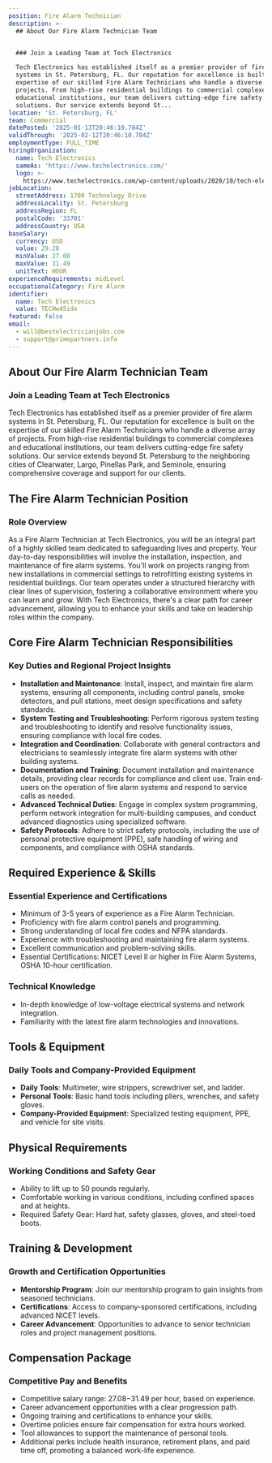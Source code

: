 ```yaml
---
position: Fire Alarm Technician
description: >-
  ## About Our Fire Alarm Technician Team


  ### Join a Leading Team at Tech Electronics

  Tech Electronics has established itself as a premier provider of fire alarm
  systems in St. Petersburg, FL. Our reputation for excellence is built on the
  expertise of our skilled Fire Alarm Technicians who handle a diverse array of
  projects. From high-rise residential buildings to commercial complexes and
  educational institutions, our team delivers cutting-edge fire safety
  solutions. Our service extends beyond St...
location: 'St. Petersburg, FL'
team: Commercial
datePosted: '2025-01-13T20:46:10.784Z'
validThrough: '2025-02-12T20:46:10.784Z'
employmentType: FULL_TIME
hiringOrganization:
  name: Tech Electronics
  sameAs: 'https://www.techelectronics.com/'
  logo: >-
    https://www.techelectronics.com/wp-content/uploads/2020/10/tech-electronics-logo.png
jobLocation:
  streetAddress: 1700 Technology Drive
  addressLocality: St. Petersburg
  addressRegion: FL
  postalCode: '33701'
  addressCountry: USA
baseSalary:
  currency: USD
  value: 29.28
  minValue: 27.08
  maxValue: 31.49
  unitText: HOUR
experienceRequirements: midLevel
occupationalCategory: Fire Alarm
identifier:
  name: Tech Electronics
  value: TECHw45idx
featured: false
email:
  - will@bestelectricianjobs.com
  - support@primepartners.info
---
```




## About Our Fire Alarm Technician Team

### Join a Leading Team at Tech Electronics
Tech Electronics has established itself as a premier provider of fire alarm systems in St. Petersburg, FL. Our reputation for excellence is built on the expertise of our skilled Fire Alarm Technicians who handle a diverse array of projects. From high-rise residential buildings to commercial complexes and educational institutions, our team delivers cutting-edge fire safety solutions. Our service extends beyond St. Petersburg to the neighboring cities of Clearwater, Largo, Pinellas Park, and Seminole, ensuring comprehensive coverage and support for our clients.

## The Fire Alarm Technician Position

### Role Overview
As a Fire Alarm Technician at Tech Electronics, you will be an integral part of a highly skilled team dedicated to safeguarding lives and property. Your day-to-day responsibilities will involve the installation, inspection, and maintenance of fire alarm systems. You'll work on projects ranging from new installations in commercial settings to retrofitting existing systems in residential buildings. Our team operates under a structured hierarchy with clear lines of supervision, fostering a collaborative environment where you can learn and grow. With Tech Electronics, there's a clear path for career advancement, allowing you to enhance your skills and take on leadership roles within the company.

## Core Fire Alarm Technician Responsibilities

### Key Duties and Regional Project Insights
- **Installation and Maintenance**: Install, inspect, and maintain fire alarm systems, ensuring all components, including control panels, smoke detectors, and pull stations, meet design specifications and safety standards.
- **System Testing and Troubleshooting**: Perform rigorous system testing and troubleshooting to identify and resolve functionality issues, ensuring compliance with local fire codes.
- **Integration and Coordination**: Collaborate with general contractors and electricians to seamlessly integrate fire alarm systems with other building systems.
- **Documentation and Training**: Document installation and maintenance details, providing clear records for compliance and client use. Train end-users on the operation of fire alarm systems and respond to service calls as needed.
- **Advanced Technical Duties**: Engage in complex system programming, perform network integration for multi-building campuses, and conduct advanced diagnostics using specialized software.
- **Safety Protocols**: Adhere to strict safety protocols, including the use of personal protective equipment (PPE), safe handling of wiring and components, and compliance with OSHA standards.

## Required Experience & Skills

### Essential Experience and Certifications
- Minimum of 3-5 years of experience as a Fire Alarm Technician.
- Proficiency with fire alarm control panels and programming.
- Strong understanding of local fire codes and NFPA standards.
- Experience with troubleshooting and maintaining fire alarm systems.
- Excellent communication and problem-solving skills.
- Essential Certifications: NICET Level II or higher in Fire Alarm Systems, OSHA 10-hour certification.

### Technical Knowledge
- In-depth knowledge of low-voltage electrical systems and network integration.
- Familiarity with the latest fire alarm technologies and innovations.

## Tools & Equipment

### Daily Tools and Company-Provided Equipment
- **Daily Tools**: Multimeter, wire strippers, screwdriver set, and ladder.
- **Personal Tools**: Basic hand tools including pliers, wrenches, and safety gloves.
- **Company-Provided Equipment**: Specialized testing equipment, PPE, and vehicle for site visits.

## Physical Requirements

### Working Conditions and Safety Gear
- Ability to lift up to 50 pounds regularly.
- Comfortable working in various conditions, including confined spaces and at heights.
- Required Safety Gear: Hard hat, safety glasses, gloves, and steel-toed boots.

## Training & Development

### Growth and Certification Opportunities
- **Mentorship Program**: Join our mentorship program to gain insights from seasoned technicians.
- **Certifications**: Access to company-sponsored certifications, including advanced NICET levels.
- **Career Advancement**: Opportunities to advance to senior technician roles and project management positions.

## Compensation Package

### Competitive Pay and Benefits
- Competitive salary range: $27.08-$31.49 per hour, based on experience.
- Career advancement opportunities with a clear progression path.
- Ongoing training and certifications to enhance your skills.
- Overtime policies ensure fair compensation for extra hours worked.
- Tool allowances to support the maintenance of personal tools.
- Additional perks include health insurance, retirement plans, and paid time off, promoting a balanced work-life experience.